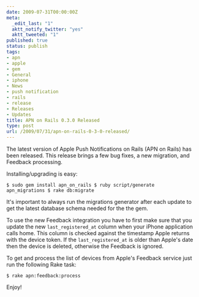 ```yaml
---
date: 2009-07-31T00:00:00Z
meta:
  _edit_last: "1"
  aktt_notify_twitter: "yes"
  aktt_tweeted: "1"
published: true
status: publish
tags:
- apn
- apple
- gem
- General
- iphone
- News
- push notification
- rails
- release
- Releases
- Updates
title: APN on Rails 0.3.0 Released
type: post
url: /2009/07/31/apn-on-rails-0-3-0-released/
---
```


The latest version of Apple Push Notifications on Rails (APN on Rails) has been released. This release brings a few bug fixes, a new migration, and Feedback processing.

Installing/upgrading is easy:

<code>$ sudo gem install apn_on_rails
$ ruby script/generate apn_migrations
$ rake db:migrate
</code>

It's important to always run the migrations generator after each update to get the latest database schema needed for the the gem.

To use the new Feedback integration you have to first make sure that you update the new <code>last_registered_at</code> column when your iPhone application calls home. This column is checked against the timestamp Apple returns with the device token. If the <code>last_registered_at</code> is older than Apple's date then the device is deleted, otherwise the Feedback is ignored.

To get and process the list of devices from Apple's Feedback service just run the following Rake task:

<code>$ rake apn:feedback:process</code>

Enjoy!
